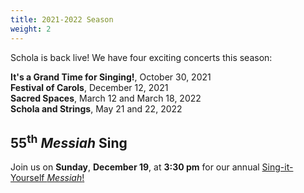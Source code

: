 ```yaml
---
title: 2021-2022 Season
weight: 2
---
```


Schola is back live! We have four exciting concerts this season:

**It's a Grand Time for Singing!**, October 30, 2021<br>
**Festival of Carols**, December 12, 2021<br>
**Sacred Spaces**, March 12 and March 18, 2022<br>
**Schola and Strings**, May 21 and 22, 2022

<h2>55<sup>th</sup> <i>Messiah</i> Sing</h2>
  
Join us on **Sunday**, **December 19**, at **3:30 pm** for our annual <a href="https://scholacantorum.org/events/messiah-sing">Sing-it-Yourself _Messiah_!</a>
